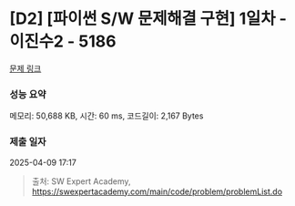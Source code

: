 # [D2] [파이썬 S/W 문제해결 구현] 1일차 - 이진수2 - 5186 

[문제 링크](https://swexpertacademy.com/main/code/problem/problemDetail.do?contestProbId=AWTtj7GqeAgDFAVT) 

### 성능 요약

메모리: 50,688 KB, 시간: 60 ms, 코드길이: 2,167 Bytes

### 제출 일자

2025-04-09 17:17



> 출처: SW Expert Academy, https://swexpertacademy.com/main/code/problem/problemList.do